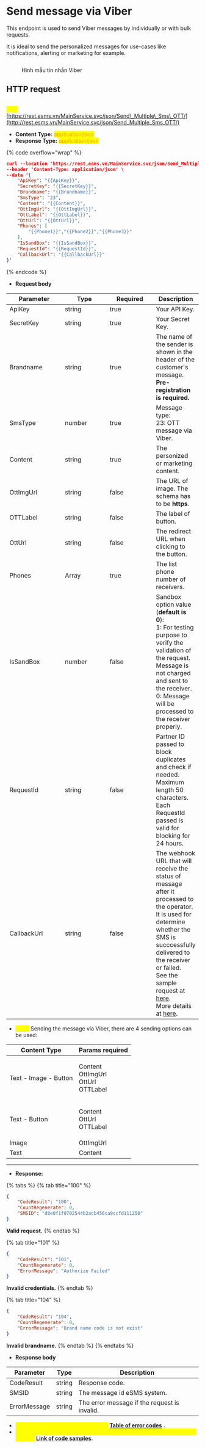 # Send message via Viber

This endpoint is used to send Viber messages by individually or with bulk requests.

It is ideal to send the personalized messages for use-cases like notifications, alerting or marketing for example.

<figure><img src="../../.gitbook/assets/hình lên viber.png" alt=""><figcaption><p>Hình mẫu tin nhắn Viber</p></figcaption></figure>

## HTTP request

\
<mark style="color:yellow;">**`POST`**</mark> [https://rest.esms.vn/MainService.svc/json/Send\_Multiple\_Sms\_OTT/](http://rest.esms.vn/MainService.svc/json/Send_Multiple_Sms_OTT/)



* **Content Type:** <mark style="color:orange;">application/json</mark>
* **Response Type:** <mark style="color:orange;">application/json</mark>

{% code overflow="wrap" %}
```json
curl --location 'https://rest.esms.vn/MainService.svc/json/Send_Multiple_Sms_OTT/' \
--header 'Content-Type: application/json' \
--data '{
    "ApiKey": "{{ApiKey}}",
    "SecretKey": "{{SecretKey}}",
    "Brandname": "{{Brandname}}",
    "SmsType": "23",
    "Content": "{{Content}}",
    "OttImgUrl": "{{OttImgUrl}}",
    "OttLabel": "{{OttLabel}}",
    "OttUrl": "{{OttUrl}}",
    "Phones": [
        "{{Phone1}}","{{Phone2}}","{{Phone3}}"
    ],
    "IsSandBox": "{{IsSandBox}}",
    "RequestId": "{{RequestId}}",
    "CallbackUrl": "{{CallbackUrl}}"
}'
```
{% endcode %}

* **Request body**

<table><thead><tr><th width="175">Parameter</th><th width="148">Type</th><th width="143" data-type="checkbox">Required</th><th>Description</th></tr></thead><tbody><tr><td>ApiKey</td><td>string</td><td>true</td><td>Your API Key.</td></tr><tr><td>SecretKey</td><td>string</td><td>true</td><td>Your Secret Key.</td></tr><tr><td>Brandname</td><td>string</td><td>true</td><td>The name of the sender is shown in the header of the customer's message. <br><strong>Pre-registration is required.</strong></td></tr><tr><td>SmsType</td><td>number</td><td>true</td><td>Message type:<br>23: OTT message via Viber.</td></tr><tr><td>Content</td><td>string</td><td>true</td><td>The personized or marketing content.</td></tr><tr><td>OttImgUrl</td><td>string</td><td>false</td><td>The URL of image. The schema has to be <strong>https</strong>.</td></tr><tr><td>OTTLabel</td><td>string</td><td>false</td><td>The label of button.</td></tr><tr><td>OttUrl</td><td>string</td><td>false</td><td>The redirect URL when clicking to the button.</td></tr><tr><td>Phones</td><td>Array</td><td>true</td><td>The list phone number of receivers.</td></tr><tr><td>IsSandBox</td><td>number</td><td>false</td><td>Sandbox option value (<strong>default is 0</strong>):<br>1: For testing purpose to verify the validation of the request. Message is not charged and sent to the receiver.<br>0: Message will be processed to the receiver properly.</td></tr><tr><td>RequestId</td><td>string</td><td>false</td><td>Partner ID passed to block duplicates and check if needed.<br>Maximum length 50 characters.<br>Each RequestId passed is valid for blocking for 24 hours.</td></tr><tr><td>CallbackUrl</td><td>string</td><td>false</td><td>The webhook URL that will receive the status of message after it processed to the operator. It is used for determine whether the SMS is succcessfully delivered to the receiver or failed.<br>See the sample request at <a href="https://samplefordevelopers.esms.vn/#20f85e1f-3d9e-4ff4-bc4f-8d9c9edbc88a">here</a>.<br>More details at <a href="../callback-url.md">here</a>.</td></tr></tbody></table>

* <mark style="color:yellow;">**`Note:`**</mark> Sending the message via Viber, there are 4 sending options can be used:

| Content Type          | Params required                                   |
| --------------------- | ------------------------------------------------- |
| Text - Image - Button | <p>Content<br>OttImgUrl<br>OttUrl<br>OTTLabel</p> |
| Text - Button         | <p>Content<br>OttUrl<br>OTTLabel</p>              |
| Image                 | OttImgUrl                                         |
| Text                  | Content                                           |

***

* **Response:**

{% tabs %}
{% tab title="100" %}
```json
{
    "CodeResult": "100",
    "CountRegenerate": 0,
    "SMSID": "d8e0f1f0702544b2acb456ca9ccfd111250"
}
```

**Valid request.**
{% endtab %}

{% tab title="101" %}
```json
{
    "CodeResult": "101",
    "CountRegenerate": 0,
    "ErrorMessage": "Authorize Failed"
}
```

**Invalid credentials.**
{% endtab %}

{% tab title="104" %}
```json
{
    "CodeResult": "104",
    "CountRegenerate": 0,
    "ErrorMessage": "Brand name code is not exist"
}
```

**Invalid brandname.**
{% endtab %}
{% endtabs %}

* **Response body**

| Parameter    | Type   | Description                                  |
| ------------ | ------ | -------------------------------------------- |
| CodeResult   | string | Response code.                               |
| SMSID        | string | The message id eSMS system.                  |
| ErrorMessage | string | The error message if the request is invalid. |

* _<mark style="color:yellow;">**The detail of error code can refer at**</mark>_ [**Table of error codes**](../table-of-error-codes.md) **.**
* _<mark style="color:yellow;">**Get the  sample of code for programing languagues to use in Postman refer at**</mark>_ [**Link  of code samples**](https://samplefordevelopers.esms.vn/#850974b9-12cf-46f5-946c-e8e15aa3585b)**.**
